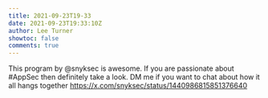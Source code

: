 ```yaml
---
title: 2021-09-23T19-33
date: 2021-09-23T19:33:10Z
author: Lee Turner
showtoc: false
comments: true
---
```


This program by @snyksec is awesome. If you are passionate about #AppSec then definitely take a look. DM me if you want to  chat about how it all hangs together https://x.com/snyksec/status/1440986815851376640

